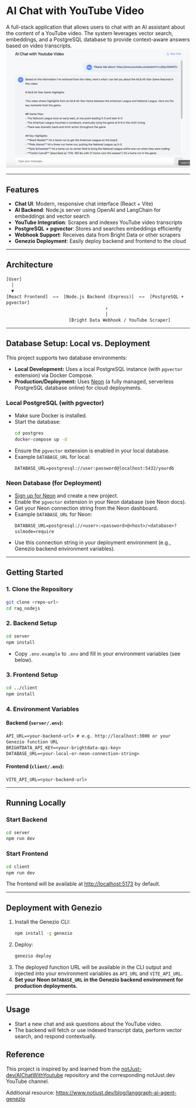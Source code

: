 # AI Chat with YouTube Video

A full-stack application that allows users to chat with an AI assistant about the content of a YouTube video. The system leverages vector search, embeddings, and a PostgreSQL database to provide context-aware answers based on video transcripts.
![](./image.png)

---

## Features

- **Chat UI**: Modern, responsive chat interface (React + Vite)
- **AI Backend**: Node.js server using OpenAI and LangChain for embeddings and vector search
- **YouTube Integration**: Scrapes and indexes YouTube video transcripts
- **PostgreSQL + pgvector**: Stores and searches embeddings efficiently
- **Webhook Support**: Receives data from Bright Data or other scrapers
- **Genezio Deployment**: Easily deploy backend and frontend to the cloud

---

## Architecture

```
[User]
  │
  ▼
[React Frontend]  ←→  [Node.js Backend (Express)]  ←→  [PostgreSQL + pgvector]
                                      ↑
                                      │
                        [Bright Data Webhook / YouTube Scraper]
```

---

## Database Setup: Local vs. Deployment

This project supports two database environments:

- **Local Development:** Uses a local PostgreSQL instance (with `pgvector` extension) via Docker Compose.
- **Production/Deployment:** Uses [Neon](https://neon.tech/) (a fully managed, serverless PostgreSQL database online) for cloud deployments.

### Local PostgreSQL (with pgvector)

- Make sure Docker is installed.
- Start the database:
  ```sh
  cd postgres
  docker-compose up -d
  ```
- Ensure the `pgvector` extension is enabled in your local database.
- Example `DATABASE_URL` for local:
  ```
  DATABASE_URL=postgresql://user:password@localhost:5432/yourdb
  ```

### Neon Database (for Deployment)

- [Sign up for Neon](https://neon.tech/) and create a new project.
- Enable the `pgvector` extension in your Neon database (see Neon docs).
- Get your Neon connection string from the Neon dashboard.
- Example `DATABASE_URL` for Neon:
  ```
  DATABASE_URL=postgresql://<user>:<password>@<host>/<database>?sslmode=require
  ```
- Use this connection string in your deployment environment (e.g., Genezio backend environment variables).

---

## Getting Started

### 1. Clone the Repository

```sh
git clone <repo-url>
cd rag_nodejs
```

### 2. Backend Setup

```sh
cd server
npm install
```

- Copy `.env.example` to `.env` and fill in your environment variables (see below).

### 3. Frontend Setup

```sh
cd ../client
npm install
```

### 4. Environment Variables

#### Backend (`server/.env`):

```
API_URL=<your-backend-url> # e.g. http://localhost:3000 or your Genezio function URL
BRIGHTDATA_API_KEY=<your-brightdata-api-key>
DATABASE_URL=<your-local-or-neon-connection-string>
```

#### Frontend (`client/.env`):

```
VITE_API_URL=<your-backend-url>
```

---

## Running Locally

### Start Backend

```sh
cd server
npm run dev
```

### Start Frontend

```sh
cd client
npm run dev
```

The frontend will be available at [http://localhost:5173](http://localhost:5173) by default.

---

## Deployment with Genezio

1. Install the Genezio CLI:
   ```sh
   npm install -g genezio
   ```
2. Deploy:
   ```sh
   genezio deploy
   ```
3. The deployed function URL will be available in the CLI output and injected into your environment variables as `API_URL` and `VITE_API_URL`.
4. **Set your Neon `DATABASE_URL` in the Genezio backend environment for production deployments.**

---

## Usage

- Start a new chat and ask questions about the YouTube video.
- The backend will fetch or use indexed transcript data, perform vector search, and respond contextually.

## Reference

This project is inspired by and learned from the [notJust-dev/AIChatWithYoutube](https://github.com/notJust-dev/AIChatWithYoutube) repository and the corresponding notJust.dev YouTube channel.

Additional resource:
https://www.notjust.dev/blog/langgraph-ai-agent-genezio
